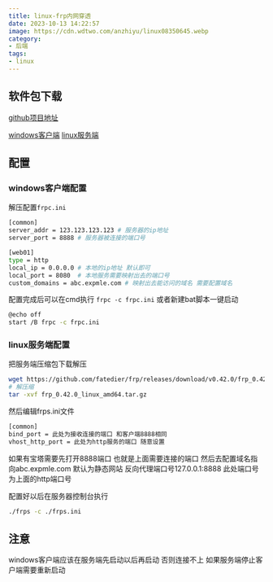 ```yaml
---
title: linux-frp内网穿透
date: 2023-10-13 14:22:57
image: https://cdn.wdtwo.com/anzhiyu/linux08350645.webp
category: 
- 后端
tags: 
- linux
---
```


## 软件包下载

[github项目地址](https://github.com/fatedier/frp)

[windows客户端](https://cdn.wdtwo.com/download/frp/frp_0.42.0_windows_amd64.zip)
[linux服务端](https://cdn.wdtwo.com/download/frp/frp_0.42.0_linux_amd64.tar.gz)

## 配置

### windows客户端配置

解压配置`frpc.ini`

```bash
[common]
server_addr = 123.123.123.123 # 服务器的ip地址
server_port = 8888 # 服务器被连接的端口号

[web01]
type = http
local_ip = 0.0.0.0 # 本地的ip地址 默认即可
local_port = 8080  # 本地服务需要映射出去的端口号 
custom_domains = abc.expmle.com # 映射出去能访问的域名 需要配置域名
```
配置完成后可以在cmd执行
`frpc -c frpc.ini`
或者新建bat脚本一键启动
```bash
@echo off
start /B frpc -c frpc.ini
```

### linux服务端配置

把服务端压缩包下载解压
```bash
wget https://github.com/fatedier/frp/releases/download/v0.42.0/frp_0.42.0_linux_amd64.tar.gz
# 解压缩
tar -xvf frp_0.42.0_linux_amd64.tar.gz
```
然后编辑frps.ini文件
```bash
[common]
bind_port = 此处为接收连接的端口 和客户端8888相同
vhost_http_port = 此处为http服务的端口 随意设置
```
如果有宝塔需要先打开8888端口 也就是上面需要连接的端口
然后去配置域名指向abc.expmle.com 默认为静态网站 反向代理端口号127.0.0.1:8888 此处端口号为上面的http端口号

配置好以后在服务器控制台执行
```bash
./frps -c ./frps.ini
```

## 注意

windows客户端应该在服务端先启动以后再启动 否则连接不上
如果服务端停止客户端需要重新启动
